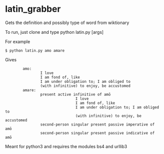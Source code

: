 # latin_grabber

Gets the definition and possibly type of word from wiktionary

To run, just clone and type python latin.py [args]

For example

`$ python latin.py amo amare`

Gives

```
        amo:
                I love
                I am fond of, like
                I am under obligation to; I am obliged to
                (with infinitive) to enjoy, be accustomed
        amare:
                present active infinitive of amō
                                I love
                                I am fond of, like
                                I am under obligation to; I am obliged to
                                (with infinitive) to enjoy, be accustomed
                second-person singular present passive imperative of amō
                second-person singular present passive indicative of amō
```

Meant for python3 and requires the modules bs4 and urllib3
